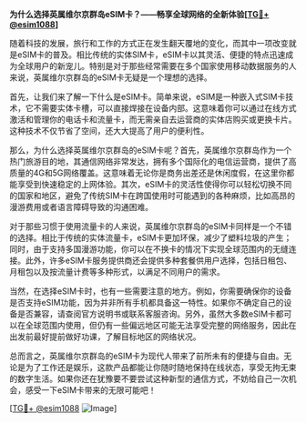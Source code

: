 **为什么选择英属维尔京群岛eSIM卡？——畅享全球网络的全新体验[[TG💪+ @esim1088](https://t.me/s/esim1088)]**

随着科技的发展，旅行和工作的方式正在发生翻天覆地的变化，而其中一项改变就是eSIM卡的普及。相比传统的实体SIM卡，eSIM卡以其灵活、便捷的特点迅速成为全球用户的新宠儿。特别是对于那些经常需要在多个国家使用移动数据服务的人来说，英属维尔京群岛的eSIM卡无疑是一个理想的选择。

首先，让我们来了解一下什么是eSIM卡。简单来说，eSIM是一种嵌入式SIM卡技术，它不需要实体卡槽，可以直接焊接在设备内部。这意味着你可以通过在线方式激活和管理你的电话卡和流量卡，而无需亲自去运营商的实体店购买或更换卡片。这种技术不仅节省了空间，还大大提高了用户的便利性。

那么，为什么选择英属维尔京群岛的eSIM卡呢？首先，英属维尔京群岛作为一个热门旅游目的地，其通信网络非常发达，拥有多个国际化的电信运营商，提供了高质量的4G和5G网络覆盖。这意味着无论你是商务出差还是休闲度假，在这里你都能享受到快速稳定的上网体验。其次，eSIM卡的灵活性使得你可以轻松切换不同的国家和地区，避免了传统SIM卡在跨国使用时可能遇到的各种麻烦，比如高昂的漫游费用或者语言障碍导致的沟通困难。

对于那些习惯于使用流量卡的人来说，英属维尔京群岛的eSIM卡同样是一个不错的选择。相比于传统的实体流量卡，eSIM卡更加环保，减少了塑料垃圾的产生；同时，由于支持多国漫游功能，你可以在不换卡的情况下实现全球范围内的无缝连接。此外，许多eSIM卡服务提供商还会提供多种套餐供用户选择，包括日租包、月租包以及按流量计费等多种形式，以满足不同用户的需求。

当然，在选择eSIM卡时，也有一些需要注意的地方。例如，你需要确保你的设备是否支持eSIM功能，因为并非所有手机都具备这一特性。如果你不确定自己的设备是否兼容，请查阅官方说明书或联系客服咨询。另外，虽然大多数eSIM卡都可以在全球范围内使用，但仍有一些偏远地区可能无法享受完整的网络服务，因此在出发前最好提前做好功课，了解目标地区的网络状况。

总而言之，英属维尔京群岛的eSIM卡为现代人带来了前所未有的便捷与自由。无论是为了工作还是娱乐，这款产品都能让你随时随地保持在线状态，享受无拘无束的数字生活。如果你还在犹豫要不要尝试这种新型的通信方式，不妨给自己一次机会，感受一下eSIM卡带来的无限可能吧！

[[TG💪+ @esim1088](https://t.me/s/esim1088) ![Image](https://i.postimg.cc/4NQfJmqS/Snipaste-2025-05-13-00-14-12.png)]